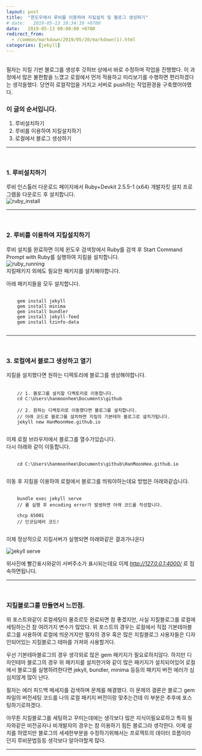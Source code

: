 ```yaml
---
layout: post
title:  "윈도우에서 루비를 이용하여 지킬설치 및 블로그 생성하기"
# date:   2019-05-13 18:34:10 +0700
date:   2019-05-13 00:00:00 +0700
redirect_from:
  - /common/markdown/2019/05/20/markdown(1).html
categories: [jekyll]
---
```


<br />
필자는 지킬 기반 블로그를 생성후 깃허브 상에서 바로 수정하며 작업을 진행했다.   
이 과정에서 많은 불편함을 느꼈고 로컬에서 먼저 적용하고 미리보기를 수행하면 편리하겠다는 생각을했다.  
당연히 로컬작업을 거치고 서버로 push하는 작업환경을 구축했어야했다.  

### 이 글의 순서입니다.
1. 루비설치하기
2. 루비를 이용하여 지킬설치하기
3. 로컬에서 블로그 생성하기
<hr /><br />



### 1. 루비설치하기
루비 인스톨러 다운로드 페이지에서 Ruby+Devkit 2.5.5-1 (x64) 개발자킷 설치 프로그램을 다운로드 후 설치합니다.
<br />
![ruby_install](https://user-images.githubusercontent.com/36956285/57759671-5be1af80-7735-11e9-88dd-b9b86dd87aa9.PNG)
<hr /><br />



### 2. 루비를 이용하여 지킬설치하기
루비 설치를 완료하면 이제 윈도우 검색창에서 Ruby를 검색 후 Start Command Prompt with Ruby를 실행하여 지킬을 설치합니다.
<br />
![ruby_running](https://user-images.githubusercontent.com/36956285/57896705-fe607680-788c-11e9-9027-a399e529e13e.PNG)
<br />
지킬패키지 외에도 필요한 패키지를 설치해야합니다.   


아래 패키지들을 모두 설치합니다.

<pre class="highlight">
    <code>
    gem install jekyll
    gem install minima
    gem install bundler
    gem install jekyll-feed
    gem install tzinfo-data
    </code>
</pre>

<hr /><br />



### 3. 로컬에서 블로그 생성하고 열기
지킬을 설치했다면 원하는 디렉토리에 블로그를 생성해야합니다.
<pre class="highlight">
    <code>
    // 1. 블로그를 설치할 디렉토리로 이동합니다.
    cd C:\Users\hanmoonhee\Documents\github

    // 2. 원하는 디렉토리로 이동했다면 블로그를 설치합니다.
    // 아래 코드로 블로그를 설치하면 지킬의 기본테마 블로그로 설치가됩니다.
    jekyll new HanMoonHee.github.io
    </code>
</pre>

이제 로컬 브라우저에서 블로그를 열수가있습니다.   
다시 아래와 같이 이동합니다.

<pre class="highlight">
    <code>
    cd C:\Users\hanmoonhee\Documents\github\HanMoonHee.github.io
    </code>
</pre>

이동 후 지킬을 이용하여 로컬에서 블로그를 띄워야하는데요 방법은 아래와같습니다.
<pre class="highlight">
    <code>
    bundle exec jekyll serve
    // 를 실행 후 encoding error가 발생하면 아래 코드를 작성합니다.

    chcp 65001
    // 인코딩에러 코드!
    </code>
</pre>

이제 정상적으로 지킬서버가 실행되면 아래와같은 결과가나온다

![jekyll serve](https://user-images.githubusercontent.com/36956285/57905124-6d9b9200-78b0-11e9-8733-f5440dc99551.PNG)

위사진에 빨간표시와같이 서버주소가 표시되는데요
이제 *http://127.0.0.1:4000/* 로 접속하면됩니다.
<hr /><br />

### 지킬블로그를 만들면서 느낀점.
위 포스트와같이 로컬세팅이 물흐르듯 완료되면 참 좋겠지만, 사실 지킬블로그를 로컬에 세팅하는건 참 여려가지 변수가 많았다.
위 포스트의 경우는 로컬에서 직접 기본테마블로그를 사용하여 로컬에 띄운거지만 필자의 경우 혹은 많은 지킬블로그 사용자들은 디자인되어있는 지킬블로그 테마를 가져와 사용할거다.
<br />


우선 기본테마블로그의 경우 생각외로 많은 gem 패키지가 필요로하지않다.
하지만 디자인테마 블로그의 경우 위 패키지를 설치한거와 같이 많은 패키지가 설치되어있어
로컬에서 블로그를 실행하려한다면 jekyll, bundler, minima 등등의 패키지 버전 에러가 심심치않게 많이 난다.
<br />


필자는 에러 피드백 메세지를 검색하며 문제를 해결했다.
이 문제의 결론은 블로그 gem파일의 버전세팅 코드를 나의 로컬 패키지 버전이랑 맞추는건데 이 부분은 추후에 포스팅하기로하겠다.
<br />


아무튼 지킬블로그를 세팅하고 꾸미는데에는 생각보다 많은 지식이필요로하고 특히 필자와같은 비전공자나 비개발자의 경우는 참 이용하기 힘든 블로그라 생각한다.
이제 설치를 하였지만 블로그의 세세한부분을 수정하기위해서는 프로젝트의 데이터 흐름이라던지 루비문법등등 생각보다 알아야할게 많다.

----------------
